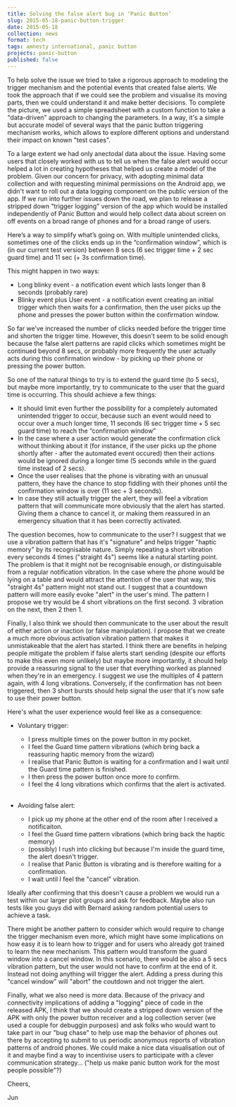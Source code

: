 ```yaml
---
title: Solving the false alert bug in ‘Panic Button’
slug: 2015-05-18-panic-button-trigger
date: 2015-05-18
collection: news
format: tech
tags: amnesty international, panic button
projects: panic-button
published: false
---
```


To help solve the issue we tried to take a rigorous approach to modeling the trigger mechanism and the potential events that created false alerts. We took the approach that if we could see the problem and visualise its moving parts, then we could understand it and make better decisions. To complete the picture, we used a simple spreadsheet with a custom function to take a "data-driven" approach to changing the parameters. In a way, it's a simple but accurate model of several ways that the panic button triggering mechanism works, which allows to explore different options and understand their impact on known "test cases". 

<!--more-->

To a large extent we had only anectodal data about the issue. Having some users that closely worked with us to tell us when the false alert would occur helped a lot in creating hypotheses that helped us create a model of the problem. Given our concern for privacy, with adopting minimal data collection and with requesting minimal permissions on the Android app, we didn't want to roll out a data logging component on the public version of the app. If we run into further issues down the road, we plan to release a stripped down "trigger logging" version of the app which would be installed independently of Panic Button and would help collect data about screen on off events on a broad range of phones and for a broad range of users.

Here’s a way to simplify what’s going on. With multiple unintended clicks, sometimes one of the clicks ends up in the “confirmation window”, which is (in our current test version) between 8 secs (6 sec trigger time + 2 sec guard time) and 11 sec (+ 3s confirmation time).

This might happen in two ways:
 - Long blinky event - a notification event which lasts longer than 8 seconds (probably rare)
 - Blinky event plus User event - a notification event creating an initial trigger which then waits for a confirmation, then the user picks up the phone and presses the power button within the confirmation window.

So far we’ve increased the number of clicks needed before the trigger time and shorten the trigger time. However, this doesn’t seem to be solid enough because the false alert patterns are rapid clicks which sometimes might be continued beyond 8 secs, or probably more frequently the user actually acts during this confirmation window - by picking up their phone or pressing the power button.

So one of the natural things to try is to extend the guard time (to 5 secs), but maybe more importantly, try to communicate to the user that the guard time is occurring. This should achieve a few things:
 - It should limit even further the possibility for a completely automated unintended trigger to occur, because such an event would need to occur over a much longer time, 11 seconds (6 sec trigger time + 5 sec guard time) to reach the “confirmation window”
 - In the case where a user action would generate the confirmation click without thinking about it (for instance, if the user picks up the phone shortly after - after the automated event occured) then their actions would be ignored during a longer time (5 seconds while in the guard time instead of 2 secs).
 - Once the user realises that the phone is vibrating with an unusual pattern, they have the chance to stop fiddling with their phones until the confirmation window is over (11 sec + 3 seconds).
 - In case they still actually trigger the alert, they will feel a vibration pattern that will communicate more obviously that the alert has started. Giving them a chance to cancel it, or making them reassured in an emergency situation that it has been correctly activated.

The question becomes, how to communicate to the user? I suggest that we use a vibration pattern that has it's "signature" and helps trigger "haptic memory" by its recognisable nature. Simply repeating a short vibration every seconds 4 times ("straight 4s") seems like a natural starting point. The problem is that it might not be recognisable enough, or distinguisable from a regular notification vibration. In the case where the phone would be lying on a table and would attract the attention of the user that way, this "straight 4s" pattern might not stand out. I suggest that a countdown pattern will more easily evoke "alert"  in the user's mind. The pattern I propose we try would be 4 short vibrations on the first second. 3 vibration on the next, then 2 then 1.

Finally, I also think we should then communicate to the user about the result of either action or inaction (or false manipulation). I propose that we create a much more obvious activation vibration pattern that makes it unmistakeable that the alert has started. I think there are benefits in helping people mitigate the problem if false alerts start sending (despite our efforts to make this even more unlikely) but maybe more importantly, it should help provide a reassuring signal to the user that everything worked as planned when they're in an emergency. I suggest we use the multiples of 4 pattern again, with 4 long vibrations. Conversely, if the confirmation has not been triggered, then 3 short bursts should help signal the user that it's now safe to use their power button.

Here's what the user experience would feel like as a consequence:

 - Voluntary trigger:

    - I press multiple times on the power button in my pocket.
    - I feel the Guard time pattern vibrations (which bring back a reassuring haptic memory from the wizard)
    - I realise that Panic Button is waiting for a confirmation and I wait until the Guard time pattern is finished.
    - I then press the power button once more to confirm.
    - I feel the 4 long vibrations which confirms that the alert is activated.
<br><br>
 - Avoiding false alert:

    - I pick up my phone at the other end of the room after I received a notificaiton.
    - I feel the Guard time pattern vibrations (which bring back the haptic memory)
    - (possibly) I rush into clicking but because I'm inside the guard time, the alert doesn't trigger.
    - I realise that Panic Button is vibrating and is therefore waiting for a confirmation.
    - I wait until I feel the "cancel" vibration.

Ideally after confirming that this doesn't cause a problem we would run a test within our larger pilot groups and ask for feedback. Maybe also run tests like you guys did with Bernard asking random potential users to achieve a task.

There might be another pattern to consider which would require to change the trigger mechanism even more, which might have some implications on how easy it is to learn how to trigger and for users who already got trained to learn the new mechanism. This pattern would transform the guard window into a cancel window. In this scenario, there would be also a 5 secs vibration pattern, but the user would not have to confirm at the end of it. Instead not doing anything will trigger the alert. Adding a press during this "cancel window" will "abort" the coutdown and not trigger the alert. 

Finally, what we also need is more data. Because of the privacy and connectivity implications of adding a "logging" piece of code in the released APK, I think that we should create a stripped down version of the APK with only the power button receiver and a log collection server (we used a couple for debuggin purposes) and ask folks who would want to take part in our "bug chase" to help use map the behavior of phones out there by accepting to submit to us periodic anonymous reports of vibration patterns of android phones. We could make a nice data visualisation out of it and maybe find a way to incentivise users to participate with a clever communication strategy... ("help us make panic button work for the most people possible"?)

Cheers,

Jun


